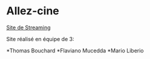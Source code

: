 # Allez-cine

[Site de Streaming](https://flavianomucedda.github.io/Allez-cine/Allez-cine/mainPage/index.html)

Site réalisé en équipe de 3:

*Thomas Bouchard
*Flaviano Mucedda
*Mario Liberio
